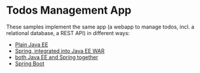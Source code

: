 # Todos Management App

These samples implement the same app (a webapp to manage todos, incl. a relational database, a REST API) in different ways:

- [Plain Java EE](./todos-javaee)
- [Spring, integrated into Java EE WAR](./todos-spring)
- [both Java EE and Spring together](./todos-spring-and-javaee)
- [Spring Boot](./todos-spring-boot)
